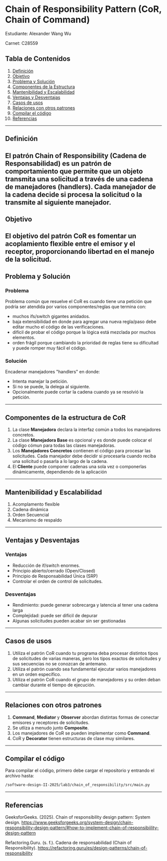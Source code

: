 # Chain of Responsibility Pattern (CoR, Chain of Command)

Estudiante: Alexander Wang Wu

Carnet: C28559

## Tabla de Contenidos
1. [Definición](#Definición)
2. [Objetivo](#Objetivo)
2. [Problema y Solución](#Problema-y-Solución)
3. [Componentes de la Estructura](#Componentes-de-la-Estructura)
4. [Mantenibilidad y Escalabilidad](#Mantenibilidad-y-Escalabilidad)
5. [Ventajas y Desventajas](#Ventajas-y-Desventajas)
6. [Casos de usos](#Casos-de-usos)
7. [Relaciones con otros patrones](#Relaciones-con-otros-patrones)
8. [Compilar el código](#Compilar-el-código)
9. [Referencias](#Referencias)
---

## Definición
El patrón Chain of Responsibility (Cadena de Responsabilidad) es un patrón de comportamiento que permite que un objeto transmita una solicitud a través de una cadena de manejadores (handlers). Cada manejador de la cadena decide si procesa la solicitud o la transmite al siguiente manejador.
---

## Objetivo
El objetivo del patrón CoR es fomentar un acoplamiento flexible entre el emisor y el receptor, proporcionando libertad en el manejo de la solicitud.
---

## Problema y Solución
### Problema
Problema común que resuelve el CoR es cuando tiene una petición que podría ser atendida por varios componentes/reglas que termina con:

* muchos ifs/switch gigantes anidados.
* baja extensibilidad en donde para agregar una nueva regla/paso debe editar mucho el código de las verificaciones.
* difícil de probar el código porque la lógica está mezclada por muchos elementos.
* orden frágil porque cambiando la prioridad de reglas tiene su dificultad y puede romper muy fácil el código.

### Solución
Encadenar manejadores "handlers" en donde:

* Intenta manejar la petición.
* Si no se puede, la delega al siguiente.
* Opcionalmente puede cortar la cadena cuando ya se resolvió la petición.
---

## Componentes de la estructura de CoR
1. La clase **Manejadora** declara la interfaz común a todos los manejadores concretos.
2. La clase **Manejadora Base** es opcional y es donde puede colocar el código cómun para todas las clases manejadoras.
3. Los **Manejadores Concretos** contienen el código para procesar las solicitudes. Cada manejador debe decidir si procesarla cuando reciba una solicitud o pasarla a lo largo de la cadena.
4. El **Cliente** puede componer cadenas una sola vez o componerlas dinámicamente, dependiendo de la aplicación
---

## Mantenibilidad y Escalabilidad
1. Acomplamento flexible
2. Cadena dinámica
3. Orden Secuencial
4. Mecanismo de respaldo
---

## Ventajas y Desventajas
### Ventajas
* Reducción de if/switch enormes.
* Principio abierto/cerrado (Open/Closed)
* Principio de Responsabilidad Única (SRP)
* Controlar el orden de control de solicitudes.

### Desventajas
* Rendimiento: puede generar sobrecarga y latencia al tener una cadena larga
* Complejidad: puede ser difícil de depurar
* Algunas solicitudes pueden acabar sin ser gestionadas
---

## Casos de usos
1. Utiliza el patrón CoR cuando tu programa deba procesar distintos tipos de solicitudes de varias maneras, pero los tipos exactos de solicitudes y sus secuencias no se conozcan de antemano.
2. Utiliza el patrón cuando sea fundamental ejecutar varios manejadores en un orden específico.
3. Utiliza el patrón CoR cuando el grupo de manejadores y su orden deban cambiar durante el tiempo de ejecución.
---

## Relaciones con otros patrones
1. **Command**, **Mediator** y **Observer** abordan distintas formas de conectar emisores y receptores de solicitudes.
2. Se utliza a menudo junto **Composite**.
3. Los manejadores de CoR se pueden implementar como **Command**.
4. CoR y **Decorator** tienen estructuras de clase muy similares.
---

## Compilar el código
Para compilar el código, primero debe cargar el repositorio y entrando el archivo hasta:
```bash
/software-design-II-2025/lab3/chain_of_responsibility/src/main.py
```

---

## Referencias
GeeksforGeeks. (2025). Chain of responsibility design pattern: System design. https://www.geeksforgeeks.org/system-design/chain-responsibility-design-pattern/#how-to-implement-chain-of-responsibiility-design-pattern

Refactoring.Guru. (s. f.). Cadena de responsabilidad (Chain of Responsibility). https://refactoring.guru/es/design-patterns/chain-of-responsibility